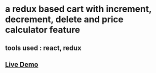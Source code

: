 # a redux based cart with increment, decrement, delete and price calculator feature
## tools used : react, redux

## [Live Demo](https://redux-cart-self.vercel.app/)